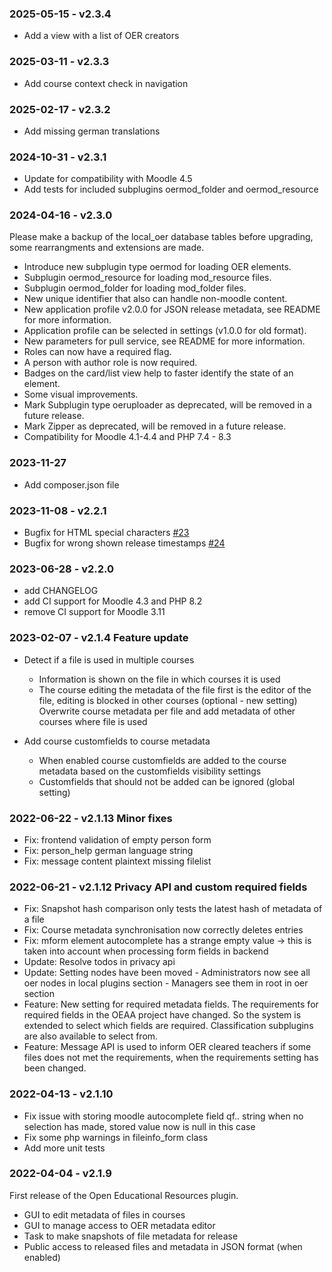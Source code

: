 ### 2025-05-15 - v2.3.4
* Add a view with a list of OER creators

### 2025-03-11 - v2.3.3
* Add course context check in navigation

### 2025-02-17 - v2.3.2
* Add missing german translations

### 2024-10-31 - v2.3.1
* Update for compatibility with Moodle 4.5
* Add tests for included subplugins oermod_folder and oermod_resource


### 2024-04-16 - v2.3.0
Please make a backup of the local_oer database tables before upgrading, some rearrangments and extensions are made.

- Introduce new subplugin type oermod for loading OER elements.
- Subplugin oermod_resource for loading mod_resource files.
- Subplugin oermod_folder for loading mod_folder files.
- New unique identifier that also can handle non-moodle content.
- New application profile v2.0.0 for JSON release metadata, see README for more information.
- Application profile can be selected in settings (v1.0.0 for old format).
- New parameters for pull service, see README for more information.
- Roles can now have a required flag.
- A person with author role is now required.
- Badges on the card/list view help to faster identify the state of an element.
- Some visual improvements.
- Mark Subplugin type oeruploader as deprecated, will be removed in a future release.
- Mark Zipper as deprecated, will be removed in a future release.
- Compatibility for Moodle 4.1-4.4 and PHP 7.4 - 8.3



### 2023-11-27
* Add composer.json file

### 2023-11-08 - v2.2.1
* Bugfix for HTML special characters [#23](https://github.com/llttugraz/moodle-local_oer/issues/23)
* Bugfix for wrong shown release timestamps [#24](https://github.com/llttugraz/moodle-local_oer/tree/24-bug-wrongmissing-timestamp-on-filecard-for-release-date)

### 2023-06-28 - v2.2.0
* add CHANGELOG
* add CI support for Moodle 4.3 and PHP 8.2
* remove CI support for Moodle 3.11

### 2023-02-07 - v2.1.4 Feature update

- Detect if a file is used in multiple courses

    - Information is shown on the file in which courses it is used
    - The course editing the metadata of the file first is the editor of the file, editing is blocked in other courses
    (optional - new setting) Overwrite course metadata per file and add metadata of other courses where file is used

- Add course customfields to course metadata

    - When enabled course customfields are added to the course metadata based on the customfields visibility settings
    - Customfields that should not be added can be ignored (global setting)


### 2022-06-22 - v2.1.13 Minor fixes

- Fix: frontend validation of empty person form
- Fix: person_help german language string
- Fix: message content plaintext missing filelist



### 2022-06-21 - v2.1.12 Privacy API and custom required fields

- Fix: Snapshot hash comparison only tests the latest hash of metadata of a file
- Fix: Course metadata synchronisation now correctly deletes entries
- Fix: mform element autocomplete has a strange empty value -> this is
    taken into account when processing form fields in backend
- Update: Resolve todos in privacy api
- Update: Setting nodes have been moved
        - Administrators now see all oer nodes in local plugins section
        - Managers see them in root in oer section
- Feature: New setting for required metadata fields. The requirements for required fields in the OEAA project have changed. So the system is extended to select which fields are required. Classification subplugins are also available to select from.
- Feature: Message API is used to inform OER cleared teachers if some files does not met the requirements, when the requirements setting has been changed.


### 2022-04-13 - v2.1.10

- Fix issue with storing moodle autocomplete field qf.. string when no selection has made, stored value now is null in this case
- Fix some php warnings in fileinfo_form class
- Add more unit tests


### 2022-04-04 - v2.1.9

First release of the Open Educational Resources plugin.

- GUI to edit metadata of files in courses
- GUI to manage access to OER metadata editor
- Task to make snapshots of file metadata for release
- Public access to released files and metadata in JSON format (when enabled)


